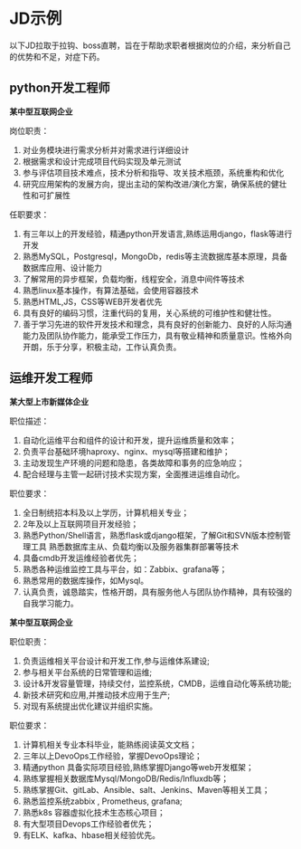 # JD示例

以下JD拉取于拉钩、boss直聘，旨在于帮助求职者根据岗位的介绍，来分析自己的优势和不足，对症下药。

## python开发工程师

**某中型互联网企业**

岗位职责：

1. 对业务模块进行需求分析并对需求进行详细设计
2. 根据需求和设计完成项目代码实现及单元测试
3. 参与评估项目技术难点，技术分析和指导、攻关技术瓶颈，系统重构和优化
4. 研究应用架构的发展方向，提出主动的架构改进/演化方案，确保系统的健壮性和可扩展性

任职要求：

1. 有三年以上的开发经验，精通python开发语言,熟练运用django，flask等进行开发
2. 熟悉MySQL，Postgresql，MongoDb，redis等主流数据库基本原理，具备数据库应用、设计能力
3. 了解常用的异步框架，负载均衡，线程安全，消息中间件等技术
4. 熟悉linux基本操作，有算法基础，会使用容器技术
5. 熟悉HTML,JS，CSS等WEB开发者优先
6. 具有良好的编码习惯，注重代码的复用，关心系统的可维护性和健壮性。
7. 善于学习先进的软件开发技术和理念，具有良好的创新能力、良好的人际沟通能力及团队协作能力，能承受工作压力，具有敬业精神和质量意识。性格外向开朗，乐于分享，积极主动，工作认真负责。

## 运维开发工程师

**某大型上市新媒体企业**

职位描述：

1. 自动化运维平台和组件的设计和开发，提升运维质量和效率；
2. 负责平台基础环境haproxy、nginx、mysql等搭建和维护；
3. 主动发现生产环境的问题和隐患，各类故障和事务的应急响应；
4. 配合经理与主管一起研讨技术实现方案，全面推进运维自动化。

职位要求：

1. 全日制统招本科及以上学历，计算机相关专业；
2. 2年及以上互联网项目开发经验；
3. 熟悉Python/Shell语言，熟悉flask或django框架，了解Git和SVN版本控制管理工具 熟悉数据库主从、负载均衡以及服务器集群部署等技术
4. 具备cmdb开发运维经验者优先；
5. 熟悉各种运维监控工具与平台，如：Zabbix、grafana等；
6. 熟悉常用的数据库操作，如Mysql。
7. 认真负责，诚恳踏实，性格开朗，具有服务他人与团队协作精神，具有较强的自我学习能力。

**某中型互联网企业**

职位职责：

1. 负责运维相关平台设计和开发工作,参与运维体系建设;
2. 参与相关平台系统的日常管理和运维;
3. 设计&开发容量管理，持续交付，监控系统，CMDB，运维自动化等系统功能;
4. 新技术研究和应用,并推动技术应用于生产;
5. 对现有系统提出优化建议并组织实施。

职位要求：

1. 计算机相关专业本科毕业，能熟练阅读英文文档；
2. 三年以上DevoOps工作经验，掌握DevoOps理论；
3. 精通python 具备实际项目经验,熟练掌握Django等web开发框架；
4. 熟练掌握相关数据库Mysql/MongoDB/Redis/Influxdb等；
5. 熟练掌握Git、gitLab、Ansible、salt、Jenkins、Maven等相关工具；
6. 熟悉监控系统zabbix , Prometheus, grafana;
7. 熟悉k8s 容器虚拟化技术生态核心项目；
8. 有大型项目Devops工作经验者优先；
9. 有ELK、kafka、hbase相关经验优先。
